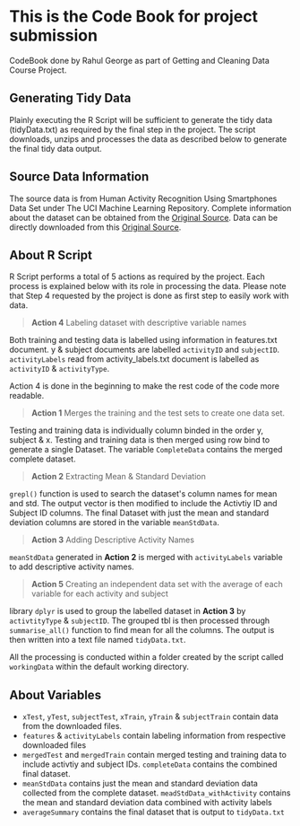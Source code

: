# This is the Code Book for project submission
CodeBook done by Rahul George as part of Getting and Cleaning Data Course Project.

## Generating Tidy Data 
Plainly executing the R Script will be sufficient to generate the tidy data (tidyData.txt) as required by the final step in the project. The script downloads, unzips and processes the data as described below to generate the final tidy data output.

## Source Data Information
The source data is from Human Activity Recognition Using Smartphones Data Set under The UCI Machine Learning Repository. Complete information about the dataset can be obtained from the [Original Source](http://archive.ics.uci.edu/ml/datasets/Human+Activity+Recognition+Using+Smartphones). Data can be directly downloaded from this [Original Source](https://d396qusza40orc.cloudfront.net/getdata%2Fprojectfiles%2FUCI%20HAR%20Dataset.zip).

## About R Script
R Script performs a total of 5 actions as required by the project. Each process is explained below with its role in processing the data. Please note that Step 4 requested by the project is done as first step to easily work with data.


> **Action 4** Labeling dataset with descriptive variable names

Both training and testing data is labelled using information in features.txt document. y & subject documents are labelled `activityID` and `subjectID`. `activityLabels` read from activity_labels.txt document is labelled as `activityID` & `activityType`. 

Action 4 is done in the beginning to make the rest code of the code more readable.


> **Action 1** Merges the training and the test sets to create one data set.

Testing and training data is individually column binded in the order y, subject & x. Testing and training data is then merged using row bind to generate a single Dataset. The variable `CompleteData` contains the merged complete dataset.


> **Action 2** Extracting Mean & Standard Deviation

`grepl()` function is used to search the dataset's column names for mean and std. The output vector is then modified to include the Activtiy ID and Subject ID columns. The final Dataset with just the mean and standard deviation columns are stored in the variable `meanStdData`.


> **Action 3** Adding Descriptive Activity Names

`meanStdData` generated in **Action 2** is merged with `activityLabels` variable to add descriptive activity names.


> **Action 5** Creating an independent data set with the average of each variable for each activity and subject

library `dplyr` is used to group the labelled dataset in **Action 3** by `activtityType` & `subjectID`. The grouped tbl is then processed through `summarise_all()` function to find mean for all the columns. The output is then written into a text file named `tidyData.txt`.

All the processing is conducted within a folder created by the script called `workingData` within the default working directory.

## About Variables
- `xTest`, `yTest`, `subjectTest`, `xTrain`, `yTrain` & `subjectTrain` contain data from the downloaded files. 
- `features` & `activityLabels` contain labeling information from respective downloaded files
- `mergedTest` and `mergedTrain` contain merged testing and training data to include activtiy and subject IDs. `completeData` contains the combined final dataset.
- `meanStdData` contains just the mean and standard deviation data collected from the complete dataset. `meadStdData_withActivity` contains the mean and standard deviation data combined with activity labels
- `averageSummary` contains the final dataset that is output to `tidyData.txt`

